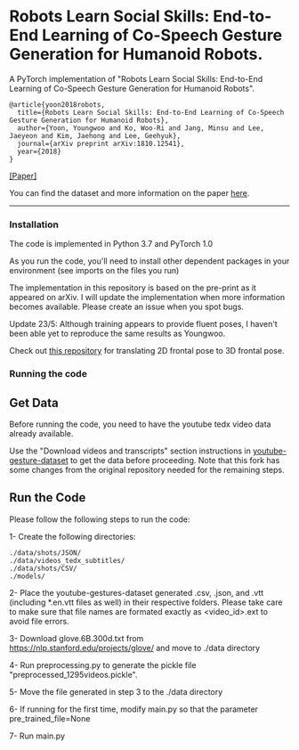 # Robots Learn Social Skills: End-to-End Learning of Co-Speech Gesture Generation for Humanoid Robots.
A PyTorch implementation of "Robots Learn Social Skills: End-to-End Learning of Co-Speech Gesture Generation for Humanoid Robots". 

    @article{yoon2018robots,
      title={Robots Learn Social Skills: End-to-End Learning of Co-Speech Gesture Generation for Humanoid Robots},
      author={Yoon, Youngwoo and Ko, Woo-Ri and Jang, Minsu and Lee, Jaeyeon and Kim, Jaehong and Lee, Geehyuk},
      journal={arXiv preprint arXiv:1810.12541},
      year={2018}
    }
[[Paper]](https://arxiv.org/pdf/1810.12541.pdf)

You can find the dataset and more information on the paper [here](https://sites.google.com/view/youngwoo-yoon/projects/co-speech-gesture-generation).

----
### Installation
The code is implemented in Python 3.7 and PyTorch 1.0

As you run the code, you'll need to install other dependent packages in your environment (see imports on the files you run)

The implementation in this repository is based on the pre-print as it appeared on arXiv. I will update the implementation when more information becomes available. Please create an issue when you spot bugs. 

Update 23/5: Although training appears to provide fluent poses, I haven't been able yet to reproduce the same results as Youngwoo.

Check out [this repository](https://github.com/pieterwolfert/2d_to_3d_human_pose_converter) for translating 2D frontal pose to 3D frontal pose.

### Running the code

## Get Data
Before running the code, you need to have the youtube tedx video data already available.

Use the "Download videos and transcripts" section instructions in [youtube-gesture-dataset](https://github.com/isibord/youtube-gesture-dataset) to get the data before proceeding. 
Note that this fork has some changes from the original repository needed for the remaining steps.

## Run the Code
Please follow the following steps to run the code:

1- Create the following directories:

	./data/shots/JSON/
	./data/videos_tedx_subtitles/
	./data/shots/CSV/
	./models/

2- Place the youtube-gestures-dataset generated .csv, .json, and .vtt (including *.en.vtt files as well) in their respective folders. Please take care to make sure that file names are formated exactly as <video_id>.ext to avoid file errors.

3- Download glove.6B.300d.txt from https://nlp.stanford.edu/projects/glove/ and move to ./data directory

4- Run preprocessing.py to generate the pickle file "preprocessed_1295videos.pickle".

5- Move the file generated in step 3 to the ./data directory

6- If running for the first time, modify main.py so that the parameter pre_trained_file=None

7- Run main.py
